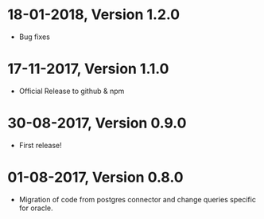 18-01-2018, Version 1.2.0
=========================
 * Bug fixes 


17-11-2017, Version 1.1.0
=========================

 * Official Release to github & npm

 
30-08-2017, Version 0.9.0
=========================

 * First release!


01-08-2017, Version 0.8.0
=========================
 
 * Migration of code from postgres connector and change queries specific for oracle.